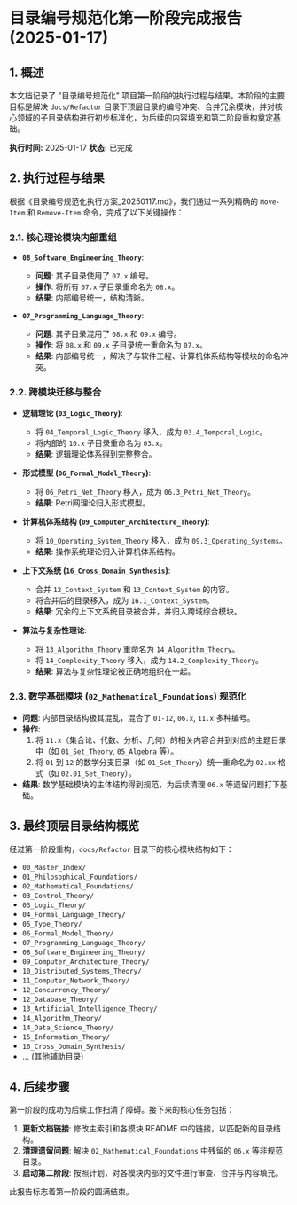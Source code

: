 # 目录编号规范化第一阶段完成报告 (2025-01-17)

## 1. 概述

本文档记录了 "目录编号规范化" 项目第一阶段的执行过程与结果。本阶段的主要目标是解决 `docs/Refactor` 目录下顶层目录的编号冲突、合并冗余模块，并对核心领域的子目录结构进行初步标准化，为后续的内容填充和第二阶段重构奠定基础。

**执行时间:** 2025-01-17
**状态:** 已完成

## 2. 执行过程与结果

根据《目录编号规范化执行方案_20250117.md》，我们通过一系列精确的 `Move-Item` 和 `Remove-Item` 命令，完成了以下关键操作：

### 2.1. 核心理论模块内部重组

- **`08_Software_Engineering_Theory`**:
  - **问题**: 其子目录使用了 `07.x` 编号。
  - **操作**: 将所有 `07.x` 子目录重命名为 `08.x`。
  - **结果**: 内部编号统一，结构清晰。

- **`07_Programming_Language_Theory`**:
  - **问题**: 其子目录混用了 `08.x` 和 `09.x` 编号。
  - **操作**: 将 `08.x` 和 `09.x` 子目录统一重命名为 `07.x`。
  - **结果**: 内部编号统一，解决了与软件工程、计算机体系结构等模块的命名冲突。

### 2.2. 跨模块迁移与整合

- **逻辑理论 (`03_Logic_Theory`)**:
  - 将 `04_Temporal_Logic_Theory` 移入，成为 `03.4_Temporal_Logic`。
  - 将内部的 `10.x` 子目录重命名为 `03.x`。
  - **结果**: 逻辑理论体系得到完整整合。

- **形式模型 (`06_Formal_Model_Theory`)**:
  - 将 `06_Petri_Net_Theory` 移入，成为 `06.3_Petri_Net_Theory`。
  - **结果**: Petri网理论归入形式模型。

- **计算机体系结构 (`09_Computer_Architecture_Theory`)**:
  - 将 `10_Operating_System_Theory` 移入，成为 `09.3_Operating_Systems`。
  - **结果**: 操作系统理论归入计算机体系结构。

- **上下文系统 (`16_Cross_Domain_Synthesis`)**:
  - 合并 `12_Context_System` 和 `13_Context_System` 的内容。
  - 将合并后的目录移入，成为 `16.1_Context_System`。
  - **结果**: 冗余的上下文系统目录被合并，并归入跨域综合模块。

- **算法与复杂性理论**:
  - 将 `13_Algorithm_Theory` 重命名为 `14_Algorithm_Theory`。
  - 将 `14_Complexity_Theory` 移入，成为 `14.2_Complexity_Theory`。
  - **结果**: 算法与复杂性理论被正确地组织在一起。

### 2.3. 数学基础模块 (`02_Mathematical_Foundations`) 规范化

- **问题**: 内部目录结构极其混乱，混合了 `01-12`, `06.x`, `11.x` 多种编号。
- **操作**:
  1. 将 `11.x`（集合论、代数、分析、几何）的相关内容合并到对应的主题目录中（如 `01_Set_Theory`, `05_Algebra` 等）。
  2. 将 `01` 到 `12` 的数学分支目录（如 `01_Set_Theory`）统一重命名为 `02.xx` 格式（如 `02.01_Set_Theory`）。
- **结果**: 数学基础模块的主体结构得到规范，为后续清理 `06.x` 等遗留问题打下基础。

## 3. 最终顶层目录结构概览

经过第一阶段重构，`docs/Refactor` 目录下的核心模块结构如下：

- `00_Master_Index/`
- `01_Philosophical_Foundations/`
- `02_Mathematical_Foundations/`
- `03_Control_Theory/`
- `03_Logic_Theory/`
- `04_Formal_Language_Theory/`
- `05_Type_Theory/`
- `06_Formal_Model_Theory/`
- `07_Programming_Language_Theory/`
- `08_Software_Engineering_Theory/`
- `09_Computer_Architecture_Theory/`
- `10_Distributed_Systems_Theory/`
- `11_Computer_Network_Theory/`
- `12_Concurrency_Theory/`
- `12_Database_Theory/`
- `13_Artificial_Intelligence_Theory/`
- `14_Algorithm_Theory/`
- `14_Data_Science_Theory/`
- `15_Information_Theory/`
- `16_Cross_Domain_Synthesis/`
- ... (其他辅助目录)

## 4. 后续步骤

第一阶段的成功为后续工作扫清了障碍。接下来的核心任务包括：
1. **更新文档链接**: 修改主索引和各模块 README 中的链接，以匹配新的目录结构。
2. **清理遗留问题**: 解决 `02_Mathematical_Foundations` 中残留的 `06.x` 等非规范目录。
3. **启动第二阶段**: 按照计划，对各模块内部的文件进行审查、合并与内容填充。

此报告标志着第一阶段的圆满结束。 